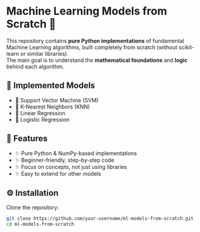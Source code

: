 # Machine Learning Models from Scratch 🚀

This repository contains **pure Python implementations** of fundamental Machine Learning algorithms, built completely from scratch (without scikit-learn or similar libraries).  
The main goal is to understand the **mathematical foundations** and **logic** behind each algorithm.  

## 📌 Implemented Models
- 🔹 Support Vector Machine (SVM)  
- 🔹 K-Nearest Neighbors (KNN)  
- 🔹 Linear Regression  
- 🔹 Logistic Regression  

## 📖 Features
- ✨ Pure Python & NumPy-based implementations  
- ✨ Beginner-friendly, step-by-step code  
- ✨ Focus on concepts, not just using libraries  
- ✨ Easy to extend for other models  

## ⚙️ Installation
Clone the repository:  
```bash
git clone https://github.com/your-username/ml-models-from-scratch.git
cd ml-models-from-scratch
